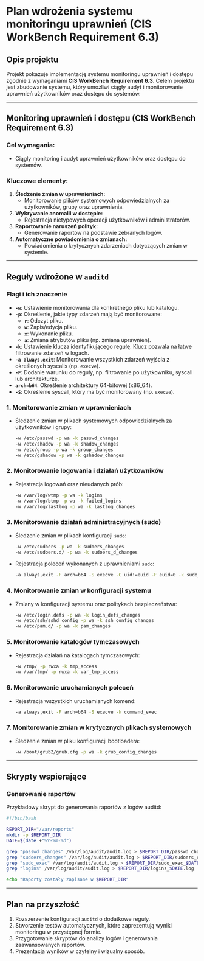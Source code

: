 # Plan wdrożenia systemu monitoringu uprawnień (CIS WorkBench Requirement 6.3)

## **Opis projektu**
Projekt pokazuje implementację systemu monitoringu uprawnień i dostępu zgodnie z wymaganiami **CIS WorkBench Requirement 6.3**. Celem projektu jest zbudowanie systemu, który umożliwi ciągły audyt i monitorowanie uprawnień użytkowników oraz dostępu do systemów.

---

## **Monitoring uprawnień i dostępu (CIS WorkBench Requirement 6.3)**
### **Cel wymagania:**
- Ciągły monitoring i audyt uprawnień użytkowników oraz dostępu do systemów.

### **Kluczowe elementy:**
1. **Śledzenie zmian w uprawnieniach:**
   - Monitorowanie plików systemowych odpowiedzialnych za użytkowników, grupy oraz uprawnienia.
2. **Wykrywanie anomalii w dostępie:**
   - Rejestracja nietypowych operacji użytkowników i administratorów.
3. **Raportowanie naruszeń polityk:**
   - Generowanie raportów na podstawie zebranych logów.
4. **Automatyczne powiadomienia o zmianach:**
   - Powiadomienia o krytycznych zdarzeniach dotyczących zmian w systemie.

---

## **Reguły wdrożone w `auditd`**

### **Flagi i ich znaczenie**
- **`-w`**: Ustawienie monitorowania dla konkretnego pliku lub katalogu.
- **`-p`**: Określenie, jakie typy zdarzeń mają być monitorowane:
  - **`r`**: Odczyt pliku.
  - **`w`**: Zapis/edycja pliku.
  - **`x`**: Wykonanie pliku.
  - **`a`**: Zmiana atrybutów pliku (np. zmiana uprawnień).
- **`-k`**: Ustawienie klucza identyfikującego regułę. Klucz pozwala na łatwe filtrowanie zdarzeń w logach.
- **`-a always,exit`**: Monitorowanie wszystkich zdarzeń wyjścia z określonych syscalls (np. `execve`).
- **`-F`**: Dodanie warunku do reguły, np. filtrowanie po użytkowniku, syscall lub architekturze.
- **`arch=b64`**: Określenie architektury 64-bitowej (x86_64).
- **`-S`**: Określenie syscall, który ma być monitorowany (np. `execve`).

### **1. Monitorowanie zmian w uprawnieniach**
- Śledzenie zmian w plikach systemowych odpowiedzialnych za użytkowników i grupy:
  ```bash
  -w /etc/passwd -p wa -k passwd_changes
  -w /etc/shadow -p wa -k shadow_changes
  -w /etc/group -p wa -k group_changes
  -w /etc/gshadow -p wa -k gshadow_changes
  ```

### **2. Monitorowanie logowania i działań użytkowników**
- Rejestracja logowań oraz nieudanych prób:
  ```bash
  -w /var/log/wtmp -p wa -k logins
  -w /var/log/btmp -p wa -k failed_logins
  -w /var/log/lastlog -p wa -k lastlog_changes
  ```

### **3. Monitorowanie działań administracyjnych (sudo)**
- Śledzenie zmian w plikach konfiguracji `sudo`:
  ```bash
  -w /etc/sudoers -p wa -k sudoers_changes
  -w /etc/sudoers.d/ -p wa -k sudoers_d_changes
  ```
- Rejestracja poleceń wykonanych z uprawnieniami `sudo`:
  ```bash
  -a always,exit -F arch=b64 -S execve -C uid!=euid -F euid=0 -k sudo_exec
  ```

### **4. Monitorowanie zmian w konfiguracji systemu**
- Zmiany w konfiguracji systemu oraz politykach bezpieczeństwa:
  ```bash
  -w /etc/login.defs -p wa -k login_defs_changes
  -w /etc/ssh/sshd_config -p wa -k ssh_config_changes
  -w /etc/pam.d/ -p wa -k pam_changes
  ```

### **5. Monitorowanie katalogów tymczasowych**
- Rejestracja działań na katalogach tymczasowych:
  ```bash
  -w /tmp/ -p rwxa -k tmp_access
  -w /var/tmp/ -p rwxa -k var_tmp_access
  ```

### **6. Monitorowanie uruchamianych poleceń**
- Rejestracja wszystkich uruchamianych komend:
  ```bash
  -a always,exit -F arch=b64 -S execve -k command_exec
  ```

### **7. Monitorowanie zmian w krytycznych plikach systemowych**
- Śledzenie zmian w pliku konfiguracji bootloadera:
  ```bash
  -w /boot/grub2/grub.cfg -p wa -k grub_config_changes
  ```

---

## **Skrypty wspierające**

### **Generowanie raportów**
Przykładowy skrypt do generowania raportów z logów auditd:

```bash
#!/bin/bash

REPORT_DIR="/var/reports"
mkdir -p $REPORT_DIR
DATE=$(date +"%Y-%m-%d")

grep "passwd_changes" /var/log/audit/audit.log > $REPORT_DIR/passwd_changes_$DATE.log
grep "sudoers_changes" /var/log/audit/audit.log > $REPORT_DIR/sudoers_changes_$DATE.log
grep "sudo_exec" /var/log/audit/audit.log > $REPORT_DIR/sudo_exec_$DATE.log
grep "logins" /var/log/audit/audit.log > $REPORT_DIR/logins_$DATE.log

echo "Raporty zostały zapisane w $REPORT_DIR"
```

---

## **Plan na przyszłość**
1. Rozszerzenie konfiguracji `auditd` o dodatkowe reguły.
2. Stworzenie testów automatycznych, które zaprezentują wyniki monitoringu w przystępnej formie.
3. Przygotowanie skryptów do analizy logów i generowania zaawansowanych raportów.
4. Prezentacja wyników w czytelny i wizualny sposób.
